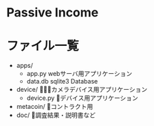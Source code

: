 # Passive Income

# ファイル一覧
- apps/ 
  - app.py webサーバ用アプリケーション
  - data.db sqlite3 Database
- device/ カメラデバイス用アプリケーション
  - device.py デバイス用アプリケーション
- metacoin/ コントラクト用
- doc/ 調査結果・説明書など

